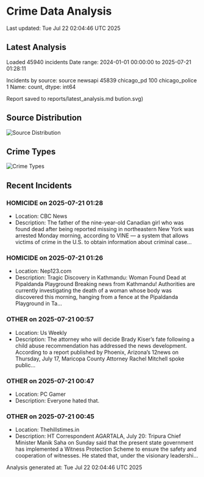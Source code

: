 # Crime Data Analysis
Last updated: Tue Jul 22 02:04:46 UTC 2025

## Latest Analysis

Loaded 45940 incidents
Date range: 2024-01-01 00:00:00 to 2025-07-21 01:28:11

Incidents by source:
source
newsapi           45839
chicago_pd          100
chicago_police        1
Name: count, dtype: int64

Report saved to reports/latest_analysis.md
bution.svg)

## Source Distribution
![Source Distribution](images/source_distribution.svg)

## Crime Types
![Crime Types](images/crime_types.svg)

## Recent Incidents

### HOMICIDE on 2025-07-21 01:28
- Location: CBC News
- Description: The father of the nine-year-old Canadian girl who was found dead after being reported missing in northeastern New York was arrested Monday morning, according to VINE — a system that allows victims of crime in the U.S. to obtain information about criminal case…


### HOMICIDE on 2025-07-21 01:26
- Location: Nep123.com
- Description: Tragic Discovery in Kathmandu: Woman Found Dead at Pipaldanda Playground Breaking news from Kathmandu! Authorities are currently investigating the death of a woman whose body was discovered this morning, hanging from a fence at the Pipaldanda Playground in Ta…


### OTHER on 2025-07-21 00:57
- Location: Us Weekly
- Description: The attorney who will decide Brady Kiser’s fate following a child abuse recommendation has addressed the news development. According to a report published by Phoenix, Arizona’s 12news on Thursday, July 17, Maricopa County Attorney Rachel Mitchell spoke public…


### OTHER on 2025-07-21 00:47
- Location: PC Gamer
- Description: Everyone hated that.


### OTHER on 2025-07-21 00:45
- Location: Thehillstimes.in
- Description: HT Correspondent AGARTALA, July 20: Tripura Chief Minister Manik Saha on Sunday said that the present state government has implemented a Witness Protection Scheme to ensure the safety and cooperation of witnesses. He stated that, under the visionary leadershi…

Analysis generated at: Tue Jul 22 02:04:46 UTC 2025
